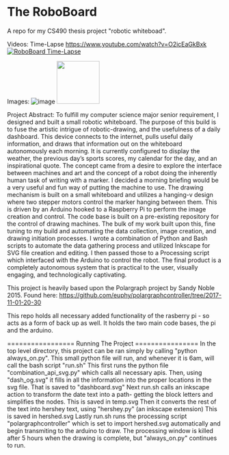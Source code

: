 # The RoboBoard
A repo for my CS490 thesis project "robotic whiteboad".

Videos:
Time-Lapse
https://www.youtube.com/watch?v=O2icEaGkBxk
[![RoboBoard Time-Lapse](https://img.youtube.com/vi/O2icEaGkBxk/0.jpg)](https://www.youtube.com/watch?v=O2icEaGkBxk)


Images:
![image](https://user-images.githubusercontent.com/60043682/208540982-f3204b28-4c8a-4b27-b619-90921aa3c8ee.png)
<img src="[https://github.com/favicon.ico](https://user-images.githubusercontent.com/60043682/208540982-f3204b28-4c8a-4b27-b619-90921aa3c8ee.png)" width="100">

Project Abstract:
	To fulfill my computer science major senior requirement, I designed and built a small robotic whiteboard. The purpose of this build is to fuse the artistic intrigue of robotic-drawing, and the usefulness of a daily dashboard. This device connects to the internet, pulls useful daily information, and draws that information out on the whiteboard autonomously each morning. It is currently configured to display the weather, the previous day’s sports scores, my calendar for the day, and an inspirational quote. The concept came from a desire to explore the interface between machines and art and the concept of a robot doing the inherently human task of writing with a marker. I decided a morning briefing would be a very useful and fun way of putting the machine to use. The drawing mechanism is built on a small whiteboard and utilizes a hanging-v design where two stepper motors control the marker hanging between them. This is driven by an Arduino hooked to a Raspberry Pi to perform the image creation and control. The code base is built on a pre-existing repository for the control of drawing machines. The bulk of my work built upon this, fine tuning to my build and automating the data collection, image creation, and drawing initiation processes. I wrote a combination of Python and Bash scripts to automate the data gathering process and utilized Inkscape for SVG file creation and editing. I then passed those to a Processing script which interfaced with the Arduino to control the robot. The final product is a completely autonomous system that is practical to the user, visually engaging, and technologically captivating. 

This project is heavily based upon the Polargraph project by Sandy Noble 2015.
Found here: https://github.com/euphy/polargraphcontroller/tree/2017-11-01-20-30

This repo holds all necessary added functionality of the rasberry pi - so acts as a form of back up as well.
It holds the two main code bases, the pi and the arduino.


================= Running The Project ================
In the top level directory, this project can be ran simply by calling "python always_on.py". 
This small python file will run, and whenever it is 6am, will call the bash script "run.sh"
This first runs the python file "combination_api_svg.py" which calls all necessary apis. Then, using "dash_og.svg" it fills in all the information into the proper 
locations in the svg file. That is saved to "dashboard.svg" 
Next run.sh calls an inkscape action to transform the date text into a path- getting the block letters and simplifies the nodes. This is saved in temp.svg
Then it converts the rest of the text into hershey text, using "hershey.py" (an inkscape extension) This is saved in hershed.svg
Lastly run.sh runs the processing script "polargraphcontroller" which is set to import hershed.svg automatically and begin transmiting to the arduino to draw. 
The processing window is killed after 5 hours when the drawing is complete, but "always_on.py" continues to run.

